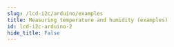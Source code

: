 ```yaml
---
slug: /lcd-i2c/arduino/examples 
title: Measuring temperature and humidity (examples)
id: lcd-i2c-arduino-2 
hide_title: False
---
```

